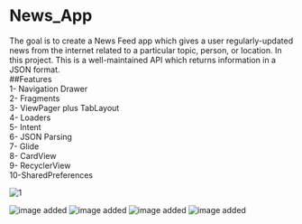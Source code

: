 # News_App<br/>
The goal is to create a News Feed app which gives a user regularly-updated news from the internet related to a particular topic, person, or location. In this project. This is a well-maintained API which returns information in a JSON format.<br/>
##Features<br/>
1- Navigation Drawer<br/>
2- Fragments<br/>
3- ViewPager plus TabLayout<br/>
4- Loaders<br/>
5- Intent<br/>
6- JSON Parsing<br/>
7- Glide<br/>
8- CardView<br/>
9- RecyclerView<br/>
10-SharedPreferences<br/>

![1](https://user-images.githubusercontent.com/89569367/186378968-eabd0c2f-1de4-49e2-b64a-11126faaf6ea.jpg)

  <image src="Screenshot (85).png" alt= "image added">
    <image src="Screenshot (86).png" alt= "image added">
      <image src="Screenshot (87).png" alt= "image added">
        <image src="Screenshot (88).png" alt= "image added">
